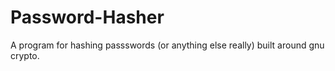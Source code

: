 # Password-Hasher
A program for hashing passswords (or anything else really) built around gnu crypto.
